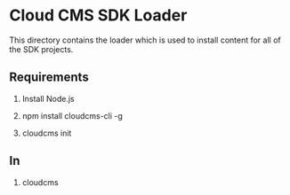 # Cloud CMS SDK Loader

This directory contains the loader which is used to install content for all of the SDK projects.

## Requirements

1.  Install Node.js

2.  npm install cloudcms-cli -g

3.  cloudcms init

## In

1.  cloudcms